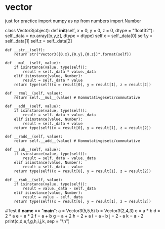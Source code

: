 # vector
just for practice
import numpy as np
from numbers import Number

class Vector3(object):
    def __init__(self, x = 0, y = 0, z = 0, dtype = "float32"):
        self._data = np.array([x,y,z], dtype = dtype)
        self.x = self._data[0]
        self.y = self._data[1]
        self.z = self._data[2]

    def __str__(self):
        return str("Vector3({0.x},{0.y},{0.z})".format(self))

    def __mul__(self, value):
        if isinstance(value, type(self)):
            result = self._data * value._data
        elif isinstance(value, Number):
            result = self._data * value
        return type(self)(x = result[0], y = result[1], z = result[2])

    def __rmul__(self, value):
        return self.__mul__(value) # Kommutativgesetz/commutative

    def __add__(self, value):
        if isinstance(value, type(self)):
            result = self._data + value._data
        elif isinstance(value, Number):
            result = self._data + value
        return type(self)(x = result[0], y = result[1], z = result[2])

    def __radd__(self, value):
        return self.__add__(value) # Kommutativgesetz/commutative

    def __sub__(self, value):
        if isinstance(value, type(self)):
            result = self._data - value._data
        elif isinstance(value, Number):
            result = self._data - value
        return type(self)(x = result[0], y = result[1], z = result[2])

    def __rsub__(self, value):
        if isinstance(value, type(self)):
            result = value._data - self._data
        elif isinstance(value, Number):
            result = value - self._data
        return type(self)(x = result[0], y = result[1], z = result[2])


#Test
if __name__ == "__main__":
    a = Vector3(5,5,5)
    b = Vector3(2,4,3)
    c = a * b
    d = 2 * a
    e = a * 2
    f = a + b
    g = a + 2
    h = 2 + a
    i = a - b
    j = 2 - a
    k = a - 2
    print(c,d,e,f,g,h,i,j,k, sep = "\n")
